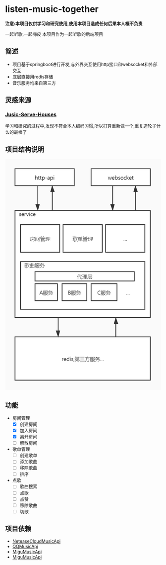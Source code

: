 # listen-music-together
**注意:本项目仅供学习和研究使用,使用本项目造成任何后果本人概不负责**

一起听歌,一起嗨皮
本项目作为一起听歌的后端项目
## 简述
* 项目基于springboot进行开发,与外界交互使用http接口和websocket和外部交互
* 底层直接用redis存储
* 音乐服务均来自第三方
## 灵感来源
### [Jusic-Serve-Houses](https://github.com/JumpAlang/Jusic-Serve-Houses)
学习和研究的过程中,发现不符合本人编码习惯,所以打算重新做一个,重复造轮子什么的最棒了

## 项目结构说明

![](./doc/项目层次.jpg)

## 功能
* 房间管理
    * [x] 创建房间
    * [x] 加入房间
    * [x] 离开房间
    * [ ] 解散房间
* 歌单管理
    * [ ] 创建歌单
    * [ ] 添加歌曲
    * [ ] 移除歌曲
    * [ ] 排序
* 点歌
    * [ ] 歌曲搜索
    * [ ] 点歌
    * [ ] 点赞
    * [ ] 移除歌曲
    * [ ] 切歌
 
## 项目依赖
* [NeteaseCloudMusicApi](https://github.com/Binaryify/NeteaseCloudMusicApi)
* [QQMusicApi](https://github.com/jsososo/QQMusicApi)
* [MiguMusicApi](https://github.com/JumpAlang/MiguMusicApi)
* [MiguMusicApi](https://github.com/jsososo/MiguMusicApi)


